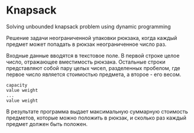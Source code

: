 # Knapsack
Solving unbounded knapsack problem using dynamic programming

Решение задачи неограниченной упаковки рюкзака, когда каждый предмет может попадать в рюкзак неограниченное число раз.

Входные данные вводятся в текстовое поле. В первой строке целое число, отражающее вместимость рюкзака. Остальные строки представляют собой пару целых чисел, разделенных пробелом, где первое число является стоимостью предмета, а второе - его весом.

```
capacity
value weight
...
value weight
```

В результате программа выдает максимальную суммарную стоимость предметов, которые можно положить в рюкзак, и сколько раз каждый предмет должен быть положен.
